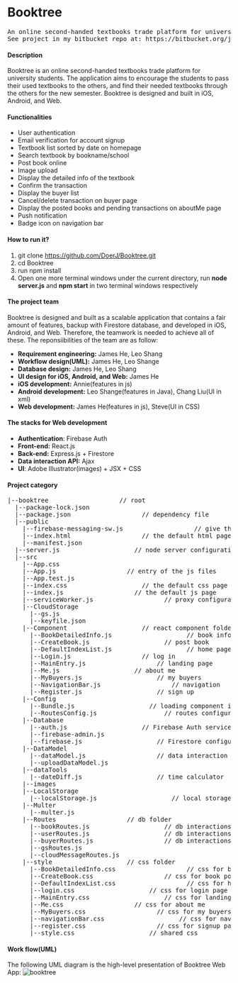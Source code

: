 # Booktree
<pre>
An online second-handed textbooks trade platform for university students
See project in my bitbucket repo at: https://bitbucket.org/jamesyuhao/booktree/src/working_dev/
</pre>
#### Description 
Booktree is an online second-handed textbooks trade platform for university students. The application aims to encourage the students to pass their used textbooks to the others, and find their needed textbooks through the others for the new semester. Booktree is designed and built in iOS, Android, and Web. 
#### Functionalities
- User authentication
- Email verification for account signup
- Textbook list sorted by date on homepage
- Search textbook by bookname/school
- Post book online
- Image upload
- Display the detailed info of the textbook
- Confirm the transaction
- Display the buyer list
- Cancel/delete transaction on buyer page
- Display the posted books and pending transactions on aboutMe page
- Push notification
- Badge icon on navigation bar
#### How to run it?
1. git clone https://github.com/DoerJ/Booktree.git
2. cd Booktree
3. run npm install
4. Open one more terminal windows under the current directory, run **node server.js** and **npm start** in two terminal windows respectively
#### The project team
Booktree is designed and built as a scalable application that contains a fair amount of features, backup with Firestore database, and developed in iOS, Android, and Web. Therefore, the teamwork is needed to achieve all of these. The reponsiibilities of the team are as follow:
- **Requirement engineering:** James He, Leo Shang
- **Workflow design(UML):** James He, Leo Shange
- **Database design:** James He, Leo Shang
- **UI design for iOS, Android, and Web:** James He
- **iOS development:** Annie(features in js)
- **Android development:** Leo Shange(features in Java), Chang Liu(UI in xml)
- **Web development:** James He(features in js), Steve(UI in CSS)
#### The stacks for Web development
- **Authentication**: Firebase Auth
- **Front-end:** React.js
- **Back-end:** Express.js + Firestore
- **Data interaction API:** Ajax
- **UI**: Adobe Illustrator(images) + JSX + CSS
#### Project category
<pre>
|--booktree                   // root
  |--package-lock.json
  |--package.json                   // dependency file
  |--public
    |--firebase-messaging-sw.js                   // give the service worker the access to the Firebase Messaging
    |--index.html                   // the default html page
    |--manifest.json
  |--server.js                    // node server configuration
  |--src
    |--App.css
    |--App.js                   // entry of the js files
    |--App.test.js
    |--index.css                    // the default css page
    |--index.js                   // the default js page
    |--serviceWorker.js                   // proxy configuration
    |--CloudStorage
      |--gs.js
      |--keyfile.json
    |--Component                    // react component folder
      |--BookDetailedInfo.js                    // book info page
      |--CreateBook.js                    // post book
      |--DefaultIndexList.js                    // home page
      |--Login.js                   // log in
      |--MainEntry.js                   // landing page
      |--Me.js                    // about me
      |--MyBuyers.js                    // my buyers
      |--NavigationBar.js                   // navigation 
      |--Register.js                    // sign up
    |--Config
      |--Bundle.js                    // loading component in need
      |--RoutesConfig.js                  // routes configuration
    |--Database
      |--auth.js                    // Firebase Auth service configuration
      |--firebase-admin.js
      |--firebase.js                    // Firestore configuration
    |--DataModel
      |--dataModel.js                   // data interaction api
      |--uploadDataModel.js
    |--dataTools
      |--dateDiff.js                    // time calculator
    |--images
    |--LocalStorage                   
      |--localStorage.js                    // local storage api
    |--Multer
      |--multer.js                    
    |--Routes                   // db folder
      |--bookRoutes.js                    // db interactions with Books collection
      |--userRoutes.js                    // db interactions with Users collection
      |--buyerRoutes.js                   // db interactions with CountOnBuyers collection
      |--gsRoutes.js                    
      |--cloudMessageRoutes.js         
    |--style                    // css folder
      |--BookDetailedInfo.css                   // css for book info page
      |--CreateBook.css                   // css for book post page
      |--DefaultIndexList.css                   // css for homepage
      |--login.css                    // css for login page
      |--MainEntry.css                    // css for landing page
      |--Me.css                   // css for about me
      |--MyBuyers.css                   // css for my buyers page
      |--navigationBar.css                    // css for navigation bar
      |--register.css                   // css for signup page
      |--style.css                    // shared css
</pre>
#### Work flow(UML)
The following UML diagram is the high-level presentation of Booktree Web App:
![booktree](https://user-images.githubusercontent.com/30460622/52996334-23e6fc80-33d2-11e9-8d21-ca7682dd9bc3.jpg)
